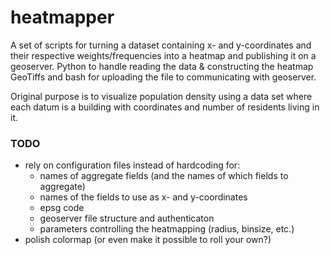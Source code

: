 # heatmapper

A set of scripts for turning a dataset containing x- and y-coordinates and their respective weights/frequencies into a heatmap and publishing it on a geoserver. Python to handle reading the data & constructing the heatmap GeoTiffs and bash for uploading the file to communicating with geoserver.

Original purpose is to visualize population density using a data set where each datum is a building with coordinates and number of residents living in it.

### TODO
- rely on configuration files instead of hardcoding for:
  * names of aggregate fields (and the names of which fields to aggregate)
  * names of the fields to use as x- and y-coordinates
  * epsg code
  * geoserver file structure and authenticaton
  * parameters controlling the heatmapping (radius, binsize, etc.)
- polish colormap (or even make it possible to roll your own?)
